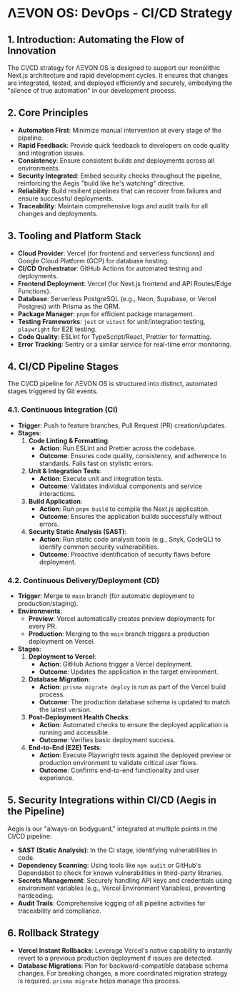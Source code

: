 # ΛΞVON OS: DevOps - CI/CD Strategy

## 1. Introduction: Automating the Flow of Innovation

The CI/CD strategy for ΛΞVON OS is designed to support our monolithic Next.js architecture and rapid development cycles. It ensures that changes are integrated, tested, and deployed efficiently and securely, embodying the "silence of true automation" in our development process.

## 2. Core Principles

-   **Automation First**: Minimize manual intervention at every stage of the pipeline.
-   **Rapid Feedback**: Provide quick feedback to developers on code quality and integration issues.
-   **Consistency**: Ensure consistent builds and deployments across all environments.
-   **Security Integrated**: Embed security checks throughout the pipeline, reinforcing the Aegis "build like he's watching" directive.
-   **Reliability**: Build resilient pipelines that can recover from failures and ensure successful deployments.
-   **Traceability**: Maintain comprehensive logs and audit trails for all changes and deployments.

## 3. Tooling and Platform Stack

-   **Cloud Provider**: Vercel (for frontend and serverless functions) and Google Cloud Platform (GCP) for database hosting.
-   **CI/CD Orchestrator**: GitHub Actions for automated testing and deployments.
-   **Frontend Deployment**: Vercel (for Next.js frontend and API Routes/Edge Functions).
-   **Database**: Serverless PostgreSQL (e.g., Neon, Supabase, or Vercel Postgres) with Prisma as the ORM.
-   **Package Manager**: `pnpm` for efficient package management.
-   **Testing Frameworks**: `jest` or `vitest` for unit/integration testing, `playwright` for E2E testing.
-   **Code Quality**: ESLint for TypeScript/React, Prettier for formatting.
-   **Error Tracking**: Sentry or a similar service for real-time error monitoring.

## 4. CI/CD Pipeline Stages

The CI/CD pipeline for ΛΞVON OS is structured into distinct, automated stages triggered by Git events.

### 4.1. Continuous Integration (CI)

-   **Trigger**: Push to feature branches, Pull Request (PR) creation/updates.
-   **Stages**:
    1.  **Code Linting & Formatting**:
        -   **Action**: Run ESLint and Prettier across the codebase.
        -   **Outcome**: Ensures code quality, consistency, and adherence to standards. Fails fast on stylistic errors.
    2.  **Unit & Integration Tests**:
        -   **Action**: Execute unit and integration tests.
        -   **Outcome**: Validates individual components and service interactions.
    3.  **Build Application**:
        -   **Action**: Run `pnpm build` to compile the Next.js application.
        -   **Outcome**: Ensures the application builds successfully without errors.
    4.  **Security Static Analysis (SAST)**:
        -   **Action**: Run static code analysis tools (e.g., Snyk, CodeQL) to identify common security vulnerabilities.
        -   **Outcome**: Proactive identification of security flaws before deployment.

### 4.2. Continuous Delivery/Deployment (CD)

-   **Trigger**: Merge to `main` branch (for automatic deployment to production/staging).
-   **Environments**:
    -   **Preview**: Vercel automatically creates preview deployments for every PR.
    -   **Production**: Merging to the `main` branch triggers a production deployment on Vercel.
-   **Stages**:
    1.  **Deployment to Vercel**:
        -   **Action**: GitHub Actions trigger a Vercel deployment.
        -   **Outcome**: Updates the application in the target environment.
    2.  **Database Migration**:
        -   **Action**: `prisma migrate deploy` is run as part of the Vercel build process.
        -   **Outcome**: The production database schema is updated to match the latest version.
    3.  **Post-Deployment Health Checks**:
        -   **Action**: Automated checks to ensure the deployed application is running and accessible.
        -   **Outcome**: Verifies basic deployment success.
    4.  **End-to-End (E2E) Tests**:
        -   **Action**: Execute Playwright tests against the deployed preview or production environment to validate critical user flows.
        -   **Outcome**: Confirms end-to-end functionality and user experience.

## 5. Security Integrations within CI/CD (Aegis in the Pipeline)

Aegis is our "always-on bodyguard," integrated at multiple points in the CI/CD pipeline:

-   **SAST (Static Analysis)**: In the CI stage, identifying vulnerabilities in code.
-   **Dependency Scanning**: Using tools like `npm audit` or GitHub's Dependabot to check for known vulnerabilities in third-party libraries.
-   **Secrets Management**: Securely handling API keys and credentials using environment variables (e.g., Vercel Environment Variables), preventing hardcoding.
-   **Audit Trails**: Comprehensive logging of all pipeline activities for traceability and compliance.

## 6. Rollback Strategy

-   **Vercel Instant Rollbacks**: Leverage Vercel's native capability to instantly revert to a previous production deployment if issues are detected.
-   **Database Migrations**: Plan for backward-compatible database schema changes. For breaking changes, a more coordinated migration strategy is required. `prisma migrate` helps manage this process.
